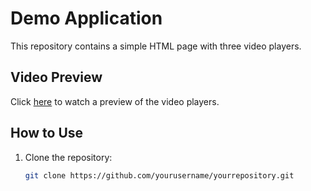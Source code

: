 # Demo Application

This repository contains a simple HTML page with three video players.

## Video Preview

Click [here](https://github.com/NABEEL-AHMED-JAMIL/free-app/blob/main/index.html) to watch a preview of the video players.


## How to Use

1. Clone the repository:

   ```bash
   git clone https://github.com/yourusername/yourrepository.git
